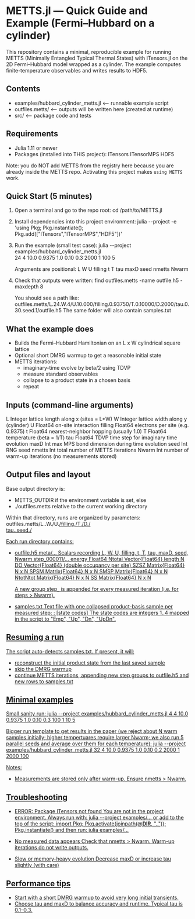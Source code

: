METTS.jl — Quick Guide and Example (Fermi–Hubbard on a cylinder)
================================================================

This repository contains a minimal, reproducible example for running
METTS (Minimally Entangled Typical Thermal States) with ITensors.jl
on the 2D Fermi–Hubbard model wrapped as a cylinder. The example
computes finite-temperature observables and writes results to HDF5.

Contents
--------
- examples/hubbard_cylinder_metts.jl  <-- runnable example script
- outfiles.metts/                     <-- outputs will be written here (created at runtime)
- src/         <-- package code and tests

Requirements
------------
- Julia 1.11 or newer
- Packages (installed into THIS project):
    ITensors
    ITensorMPS
    HDF5

Note: you do NOT add METTS from the registry here because you are already
inside the METTS repo. Activating this project makes `using METTS` work.

Quick Start (5 minutes)
-----------------------
1) Open a terminal and go to the repo root:
   cd /path/to/METTS.jl

2) Install dependencies into this project environment:
   julia --project -e 'using Pkg; Pkg.instantiate();
                       Pkg.add(["ITensors","ITensorMPS","HDF5"])'

3) Run the example (small test case):
   julia --project examples/hubbard_cylinder_metts.jl \
     24 4 10.0 0.9375 1.0 0.10 0.3 2000 1 100 5

   Arguments are positional:
     L W U filling t T tau maxD seed nmetts Nwarm

4) Check that outputs were written:
   find outfiles.metts -name outfile.h5 -maxdepth 8

   You should see a path like:
   outfiles.metts/L.24.W.4/U.10.000/filling.0.93750/T.0.10000/D.2000/tau.0.30.seed.1/outfile.h5
   The same folder will also contain samples.txt

What the example does
---------------------
- Builds the Fermi–Hubbard Hamiltonian on an L x W cylindrical square lattice
- Optional short DMRG warmup to get a reasonable initial state
- METTS iterations:
  - imaginary-time evolve by beta/2 using TDVP
  - measure standard observables
  - collapse to a product state in a chosen basis
  - repeat

Inputs (command-line arguments)
-------------------------------
L         Integer   lattice length along x (sites = L*W)
W         Integer   lattice width along y (cylinder)
U         Float64   on-site interaction
filling   Float64   electrons per site (e.g. 0.9375)
t         Float64   nearest-neighbor hopping (usually 1.0)
T         Float64   temperature (beta = 1/T)
tau       Float64   TDVP time step for imaginary time evolution
maxD      Int       max MPS bond dimension during time evolution
seed      Int       RNG seed
nmetts    Int       total number of METTS iterations
Nwarm     Int       number of warm-up iterations (no measurements stored)

Output files and layout
-----------------------
Base output directory is:
  - METTS_OUTDIR if the environment variable is set, else
  - ./outfiles.metts relative to the current working directory

Within that directory, runs are organized by parameters:
  outfiles.metts/L.<L>.W.<W>/U.<U>/filling.<filling>/T.<T>/D.<maxD>/\
  tau.<tau>.seed.<seed>/

Each run directory contains:
- outfile.h5
    meta/...
      Scalars recording L, W, U, filling, t, T, tau, maxD, seed, Nwarm
    step_000011/...
      energy         Float64
      Ntotal         Vector{Float64} length N
      DO             Vector{Float64} (double occupancy per site)
      SZSZ           Matrix{Float64} N x N
      SPSM           Matrix{Float64} N x N
      SMSP           Matrix{Float64} N x N
      NtotNtot       Matrix{Float64} N x N
      SS             Matrix{Float64} N x N

    A new group step_<index> is appended for every measured iteration
    (i.e. for steps > Nwarm).

- samples.txt
    Text file with one collapsed product-basis sample per measured step:
      <step>: [state codes]
    The state codes are integers 1..4 mapped in the script to
    "Emp", "Up", "Dn", "UpDn".

Resuming a run
--------------
The script auto-detects samples.txt. If present, it will:
- reconstruct the initial product state from the last saved sample
- skip the DMRG warmup
- continue METTS iterations, appending new step groups to outfile.h5
  and new rows to samples.txt

Minimal examples
----------------
Small sanity run:
  julia --project examples/hubbard_cylinder_metts.jl 4 4 10.0 0.9375 1.0 0.10 0.3 100 1 10 5

Bigger run template to get results in the paper (we reject about N warm samples initially; higher tempertuares require larger Nwarm; 
we also run 5 parallel seeds and average over them for each temperature):
  julia --project examples/hubbard_cylinder_metts.jl 32 4 10.0 0.9375 1.0 0.10 0.2 2000 1 2000 100

Notes:
- Measurements are stored only after warm-up. Ensure nmetts > Nwarm.

Troubleshooting
---------------
- ERROR: Package ITensors not found
  You are not in the project environment. Always run with:
    julia --project examples/...
  or add to the top of the script:
    import Pkg; Pkg.activate(joinpath(@__DIR__, "..")); Pkg.instantiate()
  and then run:
    julia examples/...

- No measured data appears
  Check that nmetts > Nwarm. Warm-up iterations do not write outputs.

- Slow or memory-heavy evolution
  Decrease maxD or increase tau slightly (with care)
  
Performance tips
----------------
- Start with a short DMRG warmup to avoid very long initial transients.
- Choose tau and maxD to balance accuracy and runtime. Typical tau is 0.1–0.3.
